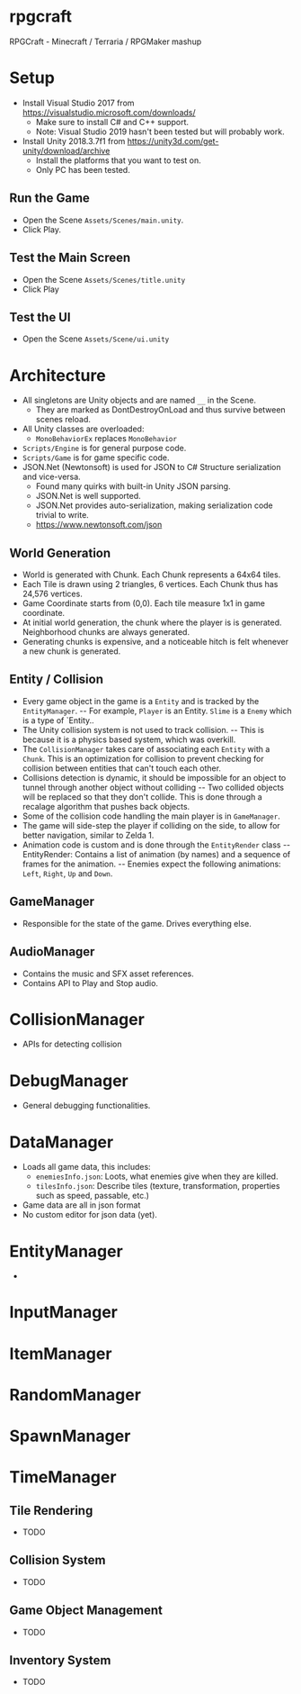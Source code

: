 # rpgcraft
RPGCraft - Minecraft / Terraria / RPGMaker mashup

# Setup
- Install Visual Studio 2017 from https://visualstudio.microsoft.com/downloads/
  - Make sure to install C# and C++ support.
  - Note: Visual Studio 2019 hasn't been tested but will probably work.
- Install Unity 2018.3.7f1 from https://unity3d.com/get-unity/download/archive
  - Install the platforms that you want to test on.
  - Only PC has been tested.

## Run the Game
- Open the Scene `Assets/Scenes/main.unity`.
- Click Play.

## Test the Main Screen
- Open the Scene `Assets/Scenes/title.unity`
- Click Play

## Test the UI
- Open the Scene `Assets/Scene/ui.unity`

# Architecture
- All singletons are Unity objects and are named `__` in the Scene.
  - They are marked as DontDestroyOnLoad and thus survive between scenes reload.
- All Unity classes are overloaded:
  - `MonoBehaviorEx` replaces `MonoBehavior`
- `Scripts/Engine` is for general purpose code.
- `Scripts/Game` is for game specific code.
- JSON.Net (Newtonsoft) is used for JSON to C# Structure serialization and vice-versa.
  - Found many quirks with built-in Unity JSON parsing.
  - JSON.Net is well supported.
  - JSON.Net provides auto-serialization, making serialization code trivial to write.
  - https://www.newtonsoft.com/json
  
## World Generation
- World is generated with Chunk. Each Chunk represents a 64x64 tiles.
- Each Tile is drawn using 2 triangles, 6 vertices. Each Chunk thus has 24,576 vertices.
- Game Coordinate starts from (0,0). Each tile measure 1x1 in game coordinate.
- At initial world generation, the chunk where the player is is generated. Neighborhood chunks are always generated.
- Generating chunks is expensive, and a noticeable hitch is felt whenever a new chunk is generated.

## Entity / Collision
- Every game object in the game is a `Entity` and is tracked by the `EntityManager`.
-- For example, `Player` is an Entity. `Slime` is a `Enemy` which is a type of `Entity..
- The Unity collision system is not used to track collision.
-- This is because it is a physics based system, which was overkill.
- The `CollisionManager` takes care of associating each `Entity` with a `Chunk`. This is an optimization for collision to prevent checking for collision between entities that can't touch each other.
- Collisions detection is dynamic, it should be impossible for an object to tunnel through another object without colliding
-- Two collided objects will be replaced so that they don't collide. This is done through a recalage algorithm that pushes back objects.
- Some of the collision code handling the main player is in `GameManager`.
- The game will side-step the player if colliding on the side, to allow for better navigation, similar to Zelda 1.
- Animation code is custom and is done through the `EntityRender` class
-- EntityRender: Contains a list of animation (by names) and a sequence of frames for the animation. 
-- Enemies expect the following animations: `Left`, `Right`, `Up` and `Down`.
  
## GameManager
- Responsible for the state of the game. Drives everything else.

## AudioManager
- Contains the music and SFX asset references.
- Contains API to Play and Stop audio.

# CollisionManager
- APIs for detecting collision

# DebugManager
- General debugging functionalities.

# DataManager
- Loads all game data, this includes:
  - `enemiesInfo.json`: Loots, what enemies give when they are killed.
  - `tilesInfo.json`: Describe tiles (texture, transformation, properties such as speed, passable, etc.)
- Game data are all in json format
- No custom editor for json data (yet).

# EntityManager
-

# InputManager


# ItemManager

# RandomManager

# SpawnManager

# TimeManager

## Tile Rendering
- TODO

## Collision System
- TODO

## Game Object Management
- TODO

## Inventory System
- TODO
